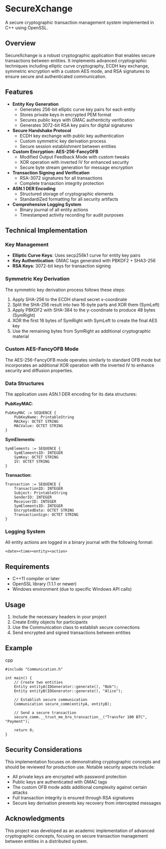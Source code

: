 SecureXchange
=============

A secure cryptographic transaction management system implemented in C++ using OpenSSL.

Overview
--------

SecureXchange is a robust cryptographic application that enables secure transactions between entities. It implements advanced cryptographic techniques including elliptic curve cryptography, ECDH key exchange, symmetric encryption with a custom AES mode, and RSA signatures to ensure secure and authenticated communication.

Features
--------

-   **Entity Key Generation**
    -   Generates 256-bit elliptic curve key pairs for each entity
    -   Stores private keys in encrypted PEM format
    -   Secures public keys with GMAC authenticity verification
    -   Generates 3072-bit RSA key pairs for digital signatures
-   **Secure Handshake Protocol**
    -   ECDH key exchange with public key authentication
    -   Custom symmetric key derivation process
    -   Secure session establishment between entities
-   **Custom Encryption: AES-256-FancyOFB**
    -   Modified Output Feedback Mode with custom tweaks
    -   XOR operation with inverted IV for enhanced security
    -   Secure byte stream generation for message encryption
-   **Transaction Signing and Verification**
    -   RSA-3072 signatures for all transactions
    -   Complete transaction integrity protection
-   **ASN.1 DER Encoding**
    -   Structured storage of cryptographic elements
    -   StandardiZed formatting for all security artifacts
-   **Comprehensive Logging System**
    -   Binary journal of all entity actions
    -   Timestamped activity recording for audit purposes

Technical Implementation
------------------------

### Key Management

-   **Elliptic Curve Keys**: Uses secp256k1 curve for entity key pairs
-   **Key Authentication**: GMAC tags generated with PBKDF2 + SHA3-256
-   **RSA Keys**: 3072-bit keys for transaction signing

### Symmetric Key Derivation

The symmetric key derivation process follows these steps:

1.  Apply SHA-256 to the ECDH shared secret x-coordinate
2.  Split the SHA-256 result into two 16-byte parts and XOR them (SymLeft)
3.  Apply PBKDF2 with SHA-384 to the y-coordinate to produce 48 bytes (SymRight)
4.  XOR the first 16 bytes of SymRight with SymLeft to create the final AES key
5.  Use the remaining bytes from SymRight as additional cryptographic material

### Custom AES-FancyOFB Mode

The AES-256-FancyOFB mode operates similarly to standard OFB mode but incorporates an additional XOR operation with the inverted IV to enhance security and diffusion properties.

### Data Structures

The application uses ASN.1 DER encoding for its data structures:

**PubKeyMAC**:

```
PubKeyMAC := SEQUENCE {
    PubKeyName: PrintableString
    MACKey: OCTET STRING
    MACValue: OCTET STRING
}
```

**SymElements**:

```
SymElements := SEQUENCE {
    SymElementsID: INTEGER
    SymKey: OCTET STRING
    IV: OCTET STRING
}
```

**Transaction**:

```
Transaction := SEQUENCE {
    TransactionID: INTEGER
    Subject: PrintableString
    SenderID: INTEGER
    ReceiverID: INTEGER
    SymElementsID: INTEGER
    EncryptedData: OCTET STRING
    TransactionSign: OCTET STRING
}
```

### Logging System

All entity actions are logged in a binary journal with the following format:

```
<date><time><entity><action>
```

Requirements
------------

-   C++11 compiler or later
-   OpenSSL library (1.1.1 or newer)
-   Windows environment (due to specific Windows API calls)

Usage
-----

1.  Include the necessary headers in your project
2.  Create Entity objects for participants
3.  Use the Communication class to establish secure connections
4.  Send encrypted and signed transactions between entities

Example
-------

cpp

```
#include "Communication.h"

int main() {
    // Create two entities
    Entity entityA(IDGenerator::generate(), "Bob");
    Entity entityB(IDGenerator::generate(), "Alice");

    // Establish secure communication
    Communication secure_comm(entityA, entityB);

    // Send a secure transaction
    secure_comm.__trust_me_bro_transaction__("Transfer 100 BTC", "Payment");

    return 0;
}
```

Security Considerations
-----------------------

This implementation focuses on demonstrating cryptographic concepts and should be reviewed for production use. Notable security aspects include:

-   All private keys are encrypted with password protection
-   Public keys are authenticated with GMAC tags
-   The custom OFB mode adds additional complexity against certain attacks
-   Full transaction integrity is ensured through RSA signatures
-   Secure key derivation prevents key recovery from intercepted messages



Acknowledgments
---------------

This project was developed as an academic implementation of advanced cryptographic concepts, focusing on secure transaction management between entities in a distributed system.

